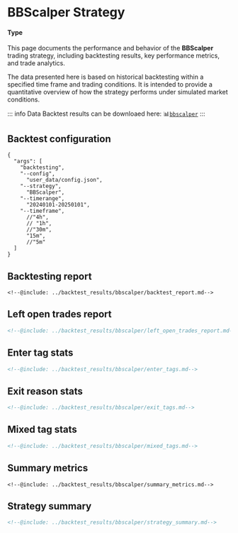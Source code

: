 # BBScalper Strategy
#### Type <Badge type="warning" text="HF"/><Badge type="tip" text="Indicators"/>
This page documents the performance and behavior of the **BBScalper** trading strategy, including backtesting results, key performance metrics, and trade analytics.

The data presented here is based on historical backtesting within a specified time frame and trading conditions. It is intended to provide a quantitative overview of how the strategy performs under simulated market conditions.

::: info Data
Backtest results can be downloaed here: :bar_chart:<code>[bbscalper](https://github.com/201508876PMH/trade-bot-site/blob/master/docs/backtest_results/bbscalper/full_backtest_report.txt)</code>
:::
## Backtest configuration
```json:line-numbers{14}
{
  "args": [
    "backtesting",
    "--config", 
      "user_data/config.json",
    "--strategy",    
      "BBScalper",
    "--timerange",
      "20240101-20250101",
    "--timeframe",
      //"4h",
      // "1h",
      //"30m",
      "15m",
      //"5m"
  ]
}
```

## Backtesting report

````md{8}
<!--@include: ../backtest_results/bbscalper/backtest_report.md-->
````

## Left open trades report

```md
<!--@include: ../backtest_results/bbscalper/left_open_trades_report.md-->
```

## Enter tag stats

```md
<!--@include: ../backtest_results/bbscalper/enter_tags.md-->
```

## Exit reason stats

```md
<!--@include: ../backtest_results/bbscalper/exit_tags.md-->
```
## Mixed tag stats

```md
<!--@include: ../backtest_results/bbscalper/mixed_tags.md-->
```

## Summary metrics

```md{13}
<!--@include: ../backtest_results/bbscalper/summary_metrics.md-->
```

## Strategy summary

```md
<!--@include: ../backtest_results/bbscalper/strategy_summary.md-->
```